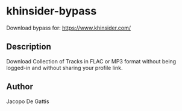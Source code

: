 # khinsider-bypass
Download bypass for: https://www.khinsider.com/

## Description
Download Collection of Tracks in FLAC or MP3 format without being logged-in and without sharing your profile link. 

## Author
Jacopo De Gattis
